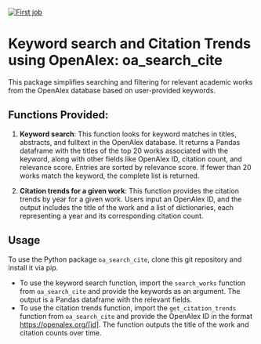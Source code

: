 [![First job](https://github.com/garimachib01/openalex_pack/actions/workflows/my-workflow.yaml/badge.svg)](https://github.com/garimachib01/openalex_pack/actions/workflows/my-workflow.yaml)

# Keyword search and Citation Trends using OpenAlex: oa_search_cite 

This package simplifies searching and filtering for relevant academic works from the OpenAlex database based on user-provided keywords.

## Functions Provided:

1. **Keyword search**: This function looks for keyword matches in titles, abstracts, and fulltext in the OpenAlex database. It returns a Pandas dataframe with the titles of the top 20 works associated with the keyword, along with other fields like OpenAlex ID, citation count, and relevance score. Entries are sorted by relevance score. If fewer than 20 works match the keyword, the complete list is returned.

2. **Citation trends for a given work**: This function provides the citation trends by year for a given work. Users input an OpenAlex ID, and the output includes the title of the work and a list of dictionaries, each representing a year and its corresponding citation count.

## Usage 
To use the Python package `oa_search_cite`, clone this git repository and install it via pip. 
- To use the keyword search function, import the `search_works` function from `oa_search_cite` and provide the keywords as an argument. The output is a Pandas dataframe with the relevant fields.
- To use the citation trends function, import the `get_citation_trends` function from `oa_search_cite` and provide the OpenAlex ID in the format https://openalex.org/[id]. The function outputs the title of the work and citation counts over time.

